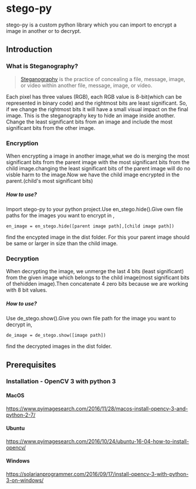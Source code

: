 # stego-py
stego-py is a custom python library which you can import to encrypt a image in another or to decrypt.

## Introduction

### What is Steganography?

> [Steganography](https://en.wikipedia.org/wiki/Steganography) is the practice of concealing a file, message, image, or video within another file, message, image, or video.

Each pixel has three values (RGB), each RGB value is 8-bit(which can be represented in binary code) and the rightmost bits are least significant. So, if we change the rightmost bits it will have a small visual impact on the final image. This is the steganography key to hide an image inside another. Change the least significant bits from an image and include the most significant bits from the other image.

### Encryption

When encrypting a image in another image,what we do is merging the most significant bits from the parent image with the most significant bits from the child image.changing the least significant bits of the parent image will do no visble harm to the image.Now we have the child image encrypted in the parent.(child's most significant bits)

##### How to use?

Import stego-py to your python project.Use en_stego.hide().Give own file paths for the images you want to encrypt in ,

```
en_image = en_stego.hide([parent image path],[child image path])
```

find the encypted image in the dist folder.
For this your parent image should be same or larger in size than the child image.

### Decryption

When decrypting the image, we unmerge the last 4 bits (least significant) from the given image which belongs to the child image(most significant bits of thehidden image).Then concatenate 4 zero bits because we are working with 8 bit values.

##### How to use?

Use de_stego.show().Give you own file path for the image you want to decrypt in,

```
de_image = de_stego.show([image path])
```

find the decrypted images in the dist folder.


## Prerequisites

### Installation - OpenCV 3 with python 3

#### MacOS
https://www.pyimagesearch.com/2016/11/28/macos-install-opencv-3-and-python-2-7/

#### Ubuntu
https://www.pyimagesearch.com/2016/10/24/ubuntu-16-04-how-to-install-opencv/

#### Windows
https://solarianprogrammer.com/2016/09/17/install-opencv-3-with-python-3-on-windows/
